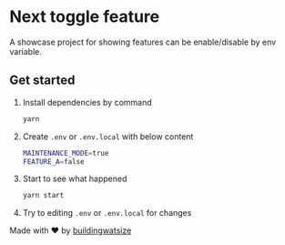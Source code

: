 # Next toggle feature

A showcase project for showing features can be enable/disable by env variable.

## Get started

1. Install dependencies by command

   ```bash
   yarn
   ```

2. Create `.env` or `.env.local` with below content

   ```bash
   MAINTENANCE_MODE=true
   FEATURE_A=false
   ```

3. Start to see what happened

   ```bash
   yarn start
   ```

4. Try to editing `.env` or `.env.local` for changes

Made with ❤️ by [buildingwatsize](https://www.github.com/buildingwatsize)
